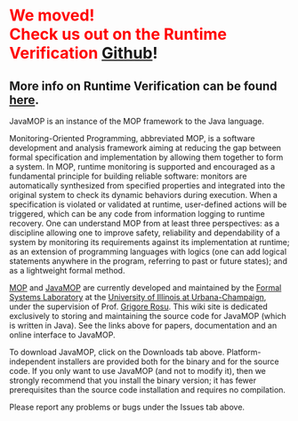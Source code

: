 # <font color='red'>We moved!</font> <br> <font color='red'>Check us out on the Runtime Verification </font> <a href='https://github.com/runtimeverification'>Github</a>!</h1>
## More info on Runtime Verification can be found [here](http://runtimeverification.com). ##

JavaMOP is an instance of the MOP framework to the Java language.

Monitoring-Oriented Programming, abbreviated MOP, is a software development and analysis framework aiming at reducing the gap between formal specification and implementation by allowing them together to form a system. In MOP, runtime monitoring is supported and encouraged as a fundamental principle for building reliable software: monitors are automatically synthesized from specified properties and integrated into the original system to check its dynamic behaviors during execution. When a specification is violated or validated at runtime, user-defined actions will be triggered, which can be any code from information logging to runtime recovery. One can understand MOP from at least three perspectives: as a discipline allowing one to improve safety, reliability and dependability of a system by monitoring its requirements against its implementation at runtime; as an extension of programming languages with logics (one can add logical statements anywhere in the program, referring to past or future states); and as a lightweight formal method.

[MOP](http://fsl.cs.uiuc.edu/MOP) and [JavaMOP](http://fsl.cs.uiuc.edu/JavaMOP) are currently developed and maintained by the [Formal Systems Laboratory](http://fsl.cs.uiuc.edu/) at the [University of Illinois at Urbana-Champaign](http://cs.illinois.edu), under the supervision of Prof. [Grigore Rosu](http://fsl.cs.uiuc.edu/grosu).  This wiki site is dedicated exclusively to storing and maintaining the source code for JavaMOP (which is written in Java).  See the links above for papers, documentation and an online interface to JavaMOP.

To download JavaMOP, click on the Downloads tab above.  Platform-independent installers are provided both for the binary and for the source code.  If you only want to use JavaMOP (and not to modify it), then we strongly recommend that you install the binary version; it has fewer prerequisites than the source code installation and requires no compilation.

Please report any problems or bugs under the Issues tab above.